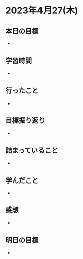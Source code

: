 # 2023年4月27(木)

## 本日の目標
- 

## 学習時間
- 

## 行ったこと
- 
   
## 目標振り返り
- 

## 詰まっていること
- 

## 学んだこと
- 

## 感想
- 
## 明日の目標
- 